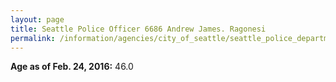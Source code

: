 ```yaml
---
layout: page
title: Seattle Police Officer 6686 Andrew James. Ragonesi
permalink: /information/agencies/city_of_seattle/seattle_police_department/copbook/6686/
---
```


**Age as of Feb. 24, 2016:** 46.0

